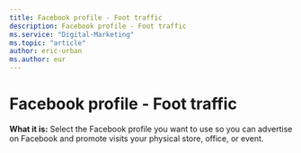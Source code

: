 ```yaml
---
title: Facebook profile - Foot traffic
description: Facebook profile - Foot traffic
ms.service: "Digital-Marketing"
ms.topic: "article"
author: eric-urban
ms.author: eur
---
```


# Facebook profile - Foot traffic

**What it is:**  Select the Facebook profile you want to use so you can advertise on Facebook and promote visits your physical store, office, or event.



